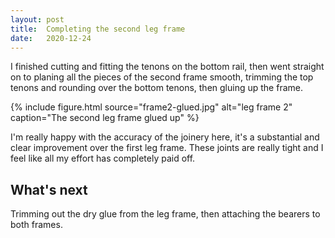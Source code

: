```yaml
---
layout: post
title:  Completing the second leg frame
date:   2020-12-24
---
```



I finished cutting and fitting the tenons on the bottom rail, then went
straight on to planing all the pieces of the second frame smooth, trimming the
top tenons and rounding over the bottom tenons, then gluing up the frame.

{% include figure.html source="frame2-glued.jpg" alt="leg frame 2" caption="The second leg frame glued up" %}

I'm really happy with the accuracy of the joinery here, it's a substantial and
clear improvement over the first leg frame.  These joints are really tight and
I feel like all my effort has completely paid off.

## What's next

Trimming out the dry glue from the leg frame, then attaching the bearers to
both frames.
